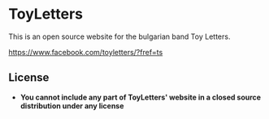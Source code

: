 # ToyLetters
This is an open source website for the bulgarian band Toy Letters.

https://www.facebook.com/toyletters/?fref=ts

## License
 - **You cannot include any part of ToyLetters' website in a closed source distribution under any license**
